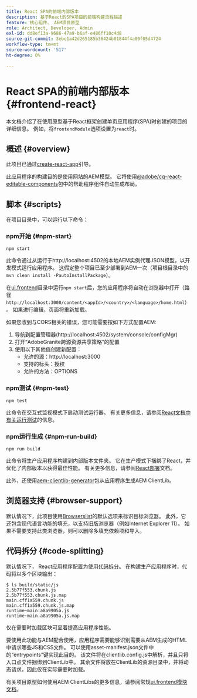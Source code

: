```yaml
---
title: React SPA的前端内部版本
description: 基于React的SPA项目的前端构建流程描述
feature: 核心组件、 AEM项目原型
role: Architect, Developer, Admin
exl-id: dd8ef13a-9686-47a9-b6af-e486ff10c4d8
source-git-commit: 3ebe1a42d265185b36424b01844f4a00f05d4724
workflow-type: tm+mt
source-wordcount: '517'
ht-degree: 0%

---
```


# React SPA的前端内部版本 {#frontend-react}

本文档介绍了在使用原型基于React框架创建单页应用程序(SPA)时创建的项目的详细信息。 例如，将`frontendModule`选项设置为`react`时。

## 概述 {#overview}

此项目已通过[create-react-app](https://github.com/facebook/create-react-app)引导。

此应用程序的构建目的是使用网站的AEM模型。 它将使用[@adobe/cq-react-editable-components](https://www.npmjs.com/package/@adobe/cq-react-editable-components)包中的帮助程序组件自动生成布局。

## 脚本 {#scripts}

在项目目录中，可以运行以下命令：

### npm开始 {#npm-start}

```shell
npm start
```

此命令通过从运行于http://localhost:4502的本地AEM实例代理JSON模型，以开发模式运行应用程序。 这假定整个项目已至少部署到AEM一次（项目根目录中的`mvn clean install -PautoInstallPackage`）。

在[ui.frontend](uifrontend.md)目录中运行`npm start`后，您的应用程序将自动在浏览器中打开（路径`http://localhost:3000/content/<appId>/<country>/<language>/home.html`）。 如果进行编辑，页面将重新加载。

如果您收到与CORS相关的错误，您可能需要按如下方式配置AEM:

1. 导航到配置管理器(http://localhost:4502/system/console/configMgr)
1. 打开“AdobeGranite跨源资源共享策略”的配置
1. 使用以下其他值创建新配置：
   * 允许的源：http://localhost:3000
   * 支持的标头：授权
   * 允许的方法：OPTIONS

### npm测试 {#npm-test}

```shell
npm test
```

此命令在交互式监视模式下启动测试运行器。 有关更多信息，请参阅[React文档中有关运行测试](https://facebook.github.io/create-react-app/docs/running-tests)的信息。

### npm运行生成 {#npm-run-build}

```shell
npm run build
```

此命令将生产应用程序构建到内部版本文件夹。 它在生产模式下捆绑了React，并优化了内部版本以获得最佳性能。 有关更多信息，请参阅[React部署](https://facebook.github.io/create-react-app/docs/deployment)文档。

此外，还使用[aem-clientlib-generator](https://github.com/wcm-io-frontend/aem-clientlib-generator)包从应用程序生成AEM ClientLib。

## 浏览器支持 {#browser-support}

默认情况下，此项目使用[Browserslist](https://github.com/browserslist/browserslist)的默认选项来标识目标浏览器。 此外，它还包含现代语言功能的填充，以支持旧版浏览器（例如Internet Explorer 11）。 如果不需要支持此类浏览器，则可以删除多填充依赖项和导入。

## 代码拆分 {#code-splitting}

默认情况下， React应用程序配置为使用[代码拆分](https://webpack.js.org/guides/code-splitting)。 在构建生产应用程序时，代码将以多个区块输出：

```shell
$ ls build/static/js
2.5b77f553.chunk.js
2.5b77f553.chunk.js.map
main.cff1a559.chunk.js
main.cff1a559.chunk.js.map
runtime~main.a8a9905a.js
runtime~main.a8a9905a.js.map
```

仅在需要时加载区块可显着提高应用程序性能。

要使用此功能与AEM配合使用，应用程序需要能够识别需要从AEM生成的HTML中请求哪些JS和CSS文件。 可以使用asset-manifest.json文件中的“entrypoints”键实现此目的。 该文件将在clientlib.config.js中解析，并且只将入口点文件捆绑到ClientLib中。 其余文件将放在ClientLib的资源目录中，并将动态请求，因此仅在实际需要时加载。

有关项目原型如何使用AEM ClientLibs的更多信息，请参阅常规[ui.frontend模块文档](uifrontend.md#clientlibs)。
